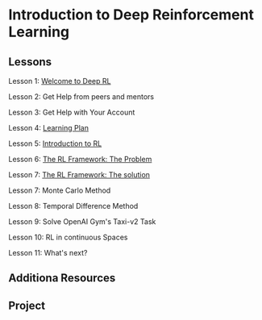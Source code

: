 # Introduction to Deep Reinforcement Learning

## Lessons
Lesson 1: [Welcome to Deep RL](Welcome)

Lesson 2: Get Help from peers and mentors

Lesson 3: Get Help with Your Account

Lesson 4: [Learning Plan](Learning_plan)

Lesson 5: [Introduction to RL](Intro)

Lesson 6: [The RL Framework: The Problem](RL_Problem)

Lesson 7: [The RL Framework: The solution](RL_Solutio)

Lesson 7: Monte Carlo Method

Lesson 8: Temporal Difference Method

Lesson 9: Solve  OpenAI Gym's Taxi-v2 Task

Lesson 10: RL in continuous Spaces

Lesson 11: What's next?


 

## Additiona Resources


## Project

